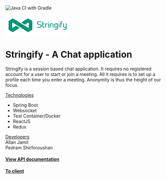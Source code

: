![Java CI with Gradle](https://github.com/AllanJamil/StringifyChat/workflows/Java%20CI%20with%20Gradle/badge.svg)

<a target="_blank" href="https://condescending-benz-53ac0a.netlify.app/">
    <img style="width: 200px" src="images/stringify-logo.png">
</a>

# Stringify - A Chat application

Stringify is a session based chat application. It requires no registered account for a user to start or join a meeting.
All it requires is to set up a profile each time you enter a meeting. Anonymity is thus the height of our focus.

<u>Technologies</u>
<ul>
    <li>Spring Boot</li>
    <li>Websocket</li>
    <li>Test Container/Docker</li>
    <li>ReactJS</li>
    <li>Redux</li>
</ul>

<u>Developers</u>
</br>
Allan Jamil
</br>
Pedram Shirforoushan

<h4><a target="_blank" href="https://stringify-chat.herokuapp.com/swagger-ui/">View API documentation</a></h4>

<h4><a href="https://stringify-chat.netlify.app/" target="_blank">To client</a></h4>
